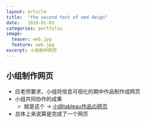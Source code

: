 ```yaml
---
layout: article
title:  "the second test of wed deign"
date:   2018-01-03
categories: portfolio
image:
  teaser: web.jpg
  feature: web.jpg
excerpt: 小组制作网页
---
```


## 小组制作网页

- 应老师要求，小组将信息可视化的期中作品制作成网页
- 小组共同协作的成果
    - 就是这个 → [小组tableau作品の网页](https://luo00789.github.io/infovis/tableau/tab.html)
- 总体上来说算是完成了一个网页

